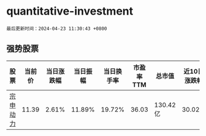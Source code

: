 # quantitative-investment

`最后更新时间：2024-04-23 11:30:43 +0800`

## 强势股票

|股票|当前价|当日涨跌幅|当日振幅|当日换手率|市盈率TTM|总市值|近10日涨跌幅|
|----|----|----|----|----|----|----|----|
|[宗申动力](https://xueqiu.com/S/SZ001696)|11.39|2.61%|11.89%|19.72%|36.03|130.42亿|30.02%|
